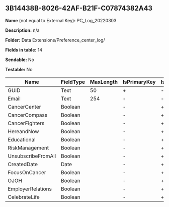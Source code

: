 ## 3B14438B-8026-42AF-B21F-C07874382A43

**Name** (not equal to External Key)**:** PC_Log_20220303

**Description:** n/a

**Folder:** Data Extensions/Preference_center_log/

**Fields in table:** 14

**Sendable:** No

**Testable:** No

| Name | FieldType | MaxLength | IsPrimaryKey | IsNullable | DefaultValue |
| --- | --- | --- | --- | --- | --- |
| GUID | Text | 50 | + | - |  |
| Email | Text | 254 | - | - |  |
| CancerCenter | Boolean |  | - | + |  |
| CancerCompass | Boolean |  | - | + |  |
| CancerFighters | Boolean |  | - | + |  |
| HereandNow | Boolean |  | - | + |  |
| Educational | Boolean |  | - | + |  |
| RiskManagement | Boolean |  | - | + |  |
| UnsubscribeFromAll | Boolean |  | - | + |  |
| CreatedDate | Date |  | - | + | GetDate() |
| FocusOnCancer | Boolean |  | - | + |  |
| OJOH | Boolean |  | - | + |  |
| EmployerRelations | Boolean |  | - | + |  |
| CelebrateLife | Boolean |  | - | + |  |
